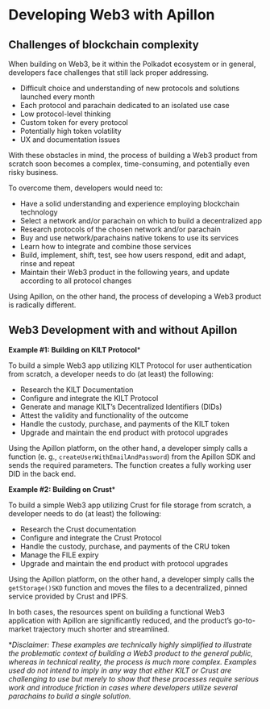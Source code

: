 # Developing Web3 with Apillon

## Challenges of blockchain complexity

When building on Web3, be it within the Polkadot ecosystem or in general, developers face challenges that still lack proper addressing.

* Difficult choice and understanding of new protocols and solutions launched every month
* Each protocol and parachain dedicated to an isolated use case
* Low protocol-level thinking
* Custom token for every protocol
* Potentially high token volatility
* UX and documentation issues

With these obstacles in mind, the process of building a Web3 product from scratch soon becomes a complex, time-consuming, and potentially even risky business.

To overcome them, developers would need to:
* Have a solid understanding and experience employing blockchain technology
* Select a network and/or parachain on which to build a decentralized app
* Research protocols of the chosen network and/or parachain
* Buy and use network/parachains native tokens to use its services
* Learn how to integrate and combine those services
* Build, implement, shift, test, see how users respond, edit and adapt, rinse and repeat
* Maintain their Web3 product in the following years, and update according to all protocol changes

Using Apillon, on the other hand, the process of developing a Web3 product is radically different.

## Web3 Development with and without Apillon

**Example #1: Building on KILT Protocol***

To build a simple Web3 app utilizing KILT Protocol for user authentication from scratch, a developer needs to do (at least) the following: 
* Research the KILT Documentation
* Configure and integrate the KILT Protocol
* Generate and manage KILT’s Decentralized Identifiers (DIDs)
* Attest the validity and functionality of the outcome
* Handle the custody, purchase, and payments of the KILT token
* Upgrade and maintain the end product with protocol upgrades

Using the Apillon platform, on the other hand, a developer simply calls a function (e. g., `createUserWithEmailAndPassword`) from the Apillon SDK and sends the required parameters. The function creates a fully working user DID in the back end.

**Example #2: Building on Crust***

To build a simple Web3 app utilizing Crust for file storage from scratch, a developer needs to do (at least) the following:
* Research the Crust documentation
* Configure and integrate the Crust Protocol
* Handle the custody, purchase, and payments of the CRU token
* Manage the FILE expiry
* Upgrade and maintain the end product with protocol upgrades

Using the Apillon platform, on the other hand, a developer simply calls the `getStorage()SKD` function and moves the files to a decentralized, pinned service provided by Crust and IPFS.

In both cases, the resources spent on building a functional Web3 application with Apillon are significantly reduced, and the product’s go-to-market trajectory much shorter and streamlined.

**Disclaimer: These examples are technically highly simplified to illustrate the problematic context of building a Web3 product to the general public, whereas in technical reality, the process is much more complex. Examples used do not intend to imply in any way that either KILT or Crust are challenging to use but merely to show that these processes require serious work and introduce friction in cases where developers utilize several parachains to build a single solution.*
